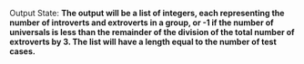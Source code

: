 Output State: **The output will be a list of integers, each representing the number of introverts and extroverts in a group, or -1 if the number of universals is less than the remainder of the division of the total number of extroverts by 3. The list will have a length equal to the number of test cases.**